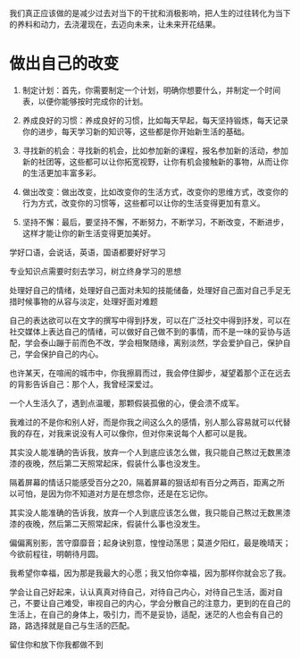 我们真正应该做的是减少过去对当下的干扰和消极影响，把人生的过往转化为当下的养料和动力，去浇灌现在，去迈向未来，让未来开花结果。



# 做出自己的改变

1. 制定计划：首先，你需要制定一个计划，明确你想要什么，并制定一个时间表，以便你能够按时完成你的计划。

2. 养成良好的习惯：养成良好的习惯，比如每天早起，每天坚持锻炼，每天记录你的进步，每天学习新的知识等，这些都是你开始新生活的基础。

3. 寻找新的机会：寻找新的机会，比如参加新的课程，报名参加新的活动，参加新的社团等，这些都可以让你拓宽视野，让你有机会接触新的事物，从而让你的生活更加丰富多彩。

4. 做出改变：做出改变，比如改变你的生活方式，改变你的思维方式，改变你的行为方式，改变你的习惯等，这些都可以让你的生活变得更加有意义。

5. 坚持不懈：最后，要坚持不懈，不断努力，不断学习，不断改变，不断进步，这样才能让你的新生活变得更加美好。



学好口语，会说话，英语，国语都要好好学习

专业知识点需要时刻去学习，树立终身学习的思想

处理好自己的情绪，处理好自己面对未知的技能储备，处理好自己面对自己手足无措时候事物的从容与淡定，处理好面对难题

自己的表达欲可以在文字的撰写中得到抒发，可以在广泛社交中得到抒发，可以在社交媒体上表达自己的情绪，可以做好自己做不到的事情，而不是一味的妥协与适配，学会泰山蹦于前而色不改，学会相聚随缘，离别淡然，学会爱护自己，保护自己，学会保护自己的内心。













也许某天，在喧闹的城市中，你我擦肩而过，我会停住脚步，凝望着那个正在远去的背影告诉自己：那个人，我曾经深爱过。



一个人生活久了，遇到点温暖，那颗假装孤傲的心，便会溃不成军。



我难过的不是你和别人好，而是你我之间这么久的感情，别人那么容易就可以代替我的存在，对我来说没有人可以像你，但对你来说每个人都可以是我。

其实没人能准确的告诉我，放弃一个人到底应该怎么做，我只能自己熬过无数黑漆漆的夜晚，然后第二天照常起床，假装什么事也没发生。

隔着屏幕的情话只能感受百分之20，隔着屏幕的狠话却有百分之两百，距离之所以可怕，是因为你不知道对方是在想念你，还是在忘记你。



其实没人能准确的告诉我，放弃一个人到底应该怎么做，我只能自己熬过无数黑漆漆的夜晚，然后第二天照常起床，假装什么事也没发生。



偏偏离别影，苦守靡靡音；起身诀别意，惶惶动荡思；莫道夕阳红，最是晚晴天；今欲前程往，明朝待月圆。



我希望你幸福，因为那是我最大的心愿；我又怕你幸福，因为那样你就会忘了我。





学会让自己好起来，认认真真对待自己，对待自己内心，对待自己生活，面对自己，不要让自己难受，审视自己的内心，学会分散自己的注意力，更到的在自己的生活上，在自己的身体上，吸引力，而不是妥协，适配，迷茫的人也会有自己的路，路选择就是自己与生活的匹配。





留住你和放下你我都做不到





